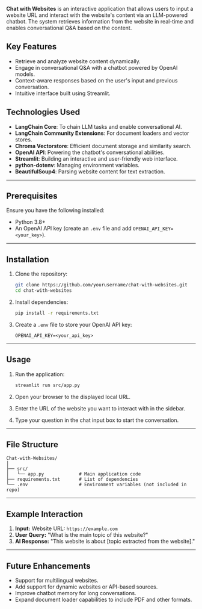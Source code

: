**Chat with Websites** is an interactive application that allows users to input a website URL and interact with the website's content via an LLM-powered chatbot. The system retrieves information from the website in real-time and enables conversational Q&A based on the content.

## Key Features
- Retrieve and analyze website content dynamically.
- Engage in conversational Q&A with a chatbot powered by OpenAI models.
- Context-aware responses based on the user's input and previous conversation.
- Intuitive interface built using Streamlit.

## Technologies Used
- **LangChain Core**: To chain LLM tasks and enable conversational AI.
- **LangChain Community Extensions**: For document loaders and vector stores.
- **Chroma Vectorstore**: Efficient document storage and similarity search.
- **OpenAI API**: Powering the chatbot's conversational abilities.
- **Streamlit**: Building an interactive and user-friendly web interface.
- **python-dotenv**: Managing environment variables.
- **BeautifulSoup4**: Parsing website content for text extraction.

---

## Prerequisites
Ensure you have the following installed:
- Python 3.8+
- An OpenAI API key (create an `.env` file and add `OPENAI_API_KEY=<your_key>`).

---

## Installation

1. Clone the repository:
   ```bash
   git clone https://github.com/yourusername/chat-with-websites.git
   cd chat-with-websites
   ```

2. Install dependencies:
   ```bash
   pip install -r requirements.txt
   ```

3. Create a `.env` file to store your OpenAI API key:
   ```
   OPENAI_API_KEY=<your_api_key>
   ```

---

## Usage

1. Run the application:
   ```bash
   streamlit run src/app.py
   ```

2. Open your browser to the displayed local URL.

3. Enter the URL of the website you want to interact with in the sidebar.

4. Type your question in the chat input box to start the conversation.

---

## File Structure
```
Chat-with-Websites/
│
├── src/
│   └── app.py             # Main application code
├── requirements.txt       # List of dependencies
└── .env                   # Environment variables (not included in repo)
```

---

## Example Interaction
1. **Input:** Website URL: `https://example.com`
2. **User Query:** "What is the main topic of this website?"
3. **AI Response:** "This website is about [topic extracted from the website]."

---

## Future Enhancements
- Support for multilingual websites.
- Add support for dynamic websites or API-based sources.
- Improve chatbot memory for long conversations.
- Expand document loader capabilities to include PDF and other formats.
